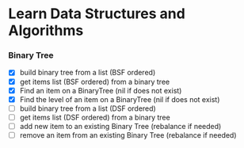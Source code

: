 # Learn Data Structures and Algorithms

### Binary Tree

- [x] build binary tree from a list (BSF ordered)
- [x] get items list (BSF ordered) from a binary tree
- [x] Find an item on a BinaryTree (nil if does not exist)
- [x] Find the level of an item on a BinaryTree (nil if does not exist)
- [ ] build binary tree from a list (DSF ordered)
- [ ] get items list (DSF ordered) from a binary tree
- [ ] add new item to an existing Binary Tree (rebalance if needed)
- [ ] remove an item from an existing Binary Tree (rebalance if needed)
